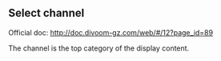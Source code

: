 ## Select channel

Official doc: <http://doc.divoom-gz.com/web/#/12?page_id=89>

The channel is the top category of the display content.
